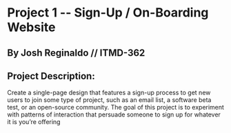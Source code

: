 # Project 1 -- Sign-Up / On-Boarding Website
## By Josh Reginaldo // ITMD-362

## Project Description:  
Create a single-page design that features a sign-up process to get new users to join some type of project, 
such as an email list, a software beta test, or an open-source community. 
The goal of this project is to experiment with patterns of interaction that persuade someone to sign up 
for whatever it is you’re offering